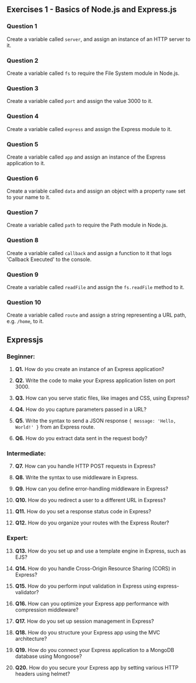 ## Exercises 1 - Basics of Node.js and Express.js

### Question 1
Create a variable called `server`, and assign an instance of an HTTP server to it.


### Question 2
Create a variable called `fs` to require the File System module in Node.js.


### Question 3
Create a variable called `port` and assign the value 3000 to it.


### Question 4
Create a variable called `express` and assign the Express module to it.


### Question 5
Create a variable called `app` and assign an instance of the Express application to it.


### Question 6
Create a variable called `data` and assign an object with a property `name` set to your name to it.


### Question 7
Create a variable called `path` to require the Path module in Node.js.


### Question 8
Create a variable called `callback` and assign a function to it that logs 'Callback Executed' to the console.


### Question 9
Create a variable called `readFile` and assign the `fs.readFile` method to it.


### Question 10
Create a variable called `route` and assign a string representing a URL path, e.g. `/home`, to it.


## Expressjs
### Beginner:
1. **Q1.** How do you create an instance of an Express application?


2. **Q2.** Write the code to make your Express application listen on port 3000.


3. **Q3.** How can you serve static files, like images and CSS, using Express?


4. **Q4.** How do you capture parameters passed in a URL?


5. **Q5.** Write the syntax to send a JSON response `{ message: 'Hello, World!' }` from an Express route.


6. **Q6.** How do you extract data sent in the request body?


### Intermediate:
7. **Q7.** How can you handle HTTP POST requests in Express?


8. **Q8.** Write the syntax to use middleware in Express.


9. **Q9.** How can you define error-handling middleware in Express?


10. **Q10.** How do you redirect a user to a different URL in Express?


11. **Q11.** How do you set a response status code in Express?


12. **Q12.** How do you organize your routes with the Express Router?


### Expert:
13. **Q13.** How do you set up and use a template engine in Express, such as EJS?


14. **Q14.** How do you handle Cross-Origin Resource Sharing (CORS) in Express?


15. **Q15.** How do you perform input validation in Express using express-validator?


16. **Q16.** How can you optimize your Express app performance with compression middleware?


17. **Q17.** How do you set up session management in Express?


18. **Q18.** How do you structure your Express app using the MVC architecture?


19. **Q19.** How do you connect your Express application to a MongoDB database using Mongoose?


20. **Q20.** How do you secure your Express app by setting various HTTP headers using helmet?